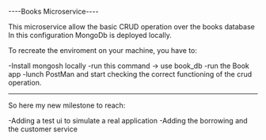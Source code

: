 ----Books Microservice---- 

This microservice allow the basic CRUD operation over the books database
In this configuration MongoDb is deployed locally. 

To recreate the enviroment on your machine, you have to:

-Install mongosh locally
-run this command -> use book_db
-run the Book app
-lunch PostMan and start checking the correct functioning of the crud operation.

--------------------------------------------------------------------------------
So here my new milestone to reach:

-Adding a test ui to simulate a real application 
-Adding the borrowing and the customer service


